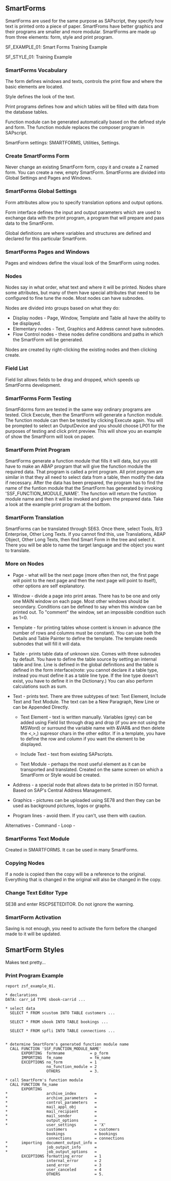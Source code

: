 ## SmartForms

SmartForms are used for the same purpose as SAPscript, they specify how text is
printed onto a piece of paper. SmartFroms have better graphics and their
programs are smaller and more modular. SmartForms are made up from three
elements: form, style and print program.

SF_EXAMPLE_01: Smart Forms Training Example

SF_STYLE_01: Training Example

### SmartForms Vocabulary

The form defines windows and texts, controls the print flow and where the basic
elements are located.

Style defines the look of the text.

Print programs defines how and which tables will be filled with data from the
database tables.

Function module can be generated automatically based on the defined style and
form. The function module replaces the composer program in SAPscript.

SmartForm settings: SMARTFORMS, Utilities, Settings.

### Create SmartForms Form

Never change an existing SmartForm form, copy it and create a Z named form. You
can create a new, empty SmartForm. SmartForms are divided into Global Settings
and Pages and Windows.

### SmartForms Global Settings

Form attributes allow you to specify translation options and output options.

Form interface defines the input and output parameters which are used to
exchange data with the print program, a program that will prepare and pass data
to the SmartForm.

Global definitions are where variables and structures are defined and declared
for this particular SmartForm.

### SmartForms Pages and Windows

Pages and windows define the visual look of the SmartForm using nodes.

### Nodes

Nodes say in what order, what text and where it will be printed. Nodes share
some attributes, but many of them have special attributes that need to be
configured to fine tune the node. Most nodes can have subnodes.

Nodes are divided into groups based on what they do:
- Display nodes - Page, Window, Template and Table all have the ability to be
displayed.
- Elementary nodes - Text, Graphics and Address cannot have subnodes.
- Flow Control nodes - these nodes define conditions and paths in which the
SmartForm will be generated.

Nodes are created by right-clicking the existing nodes and then clicking create.

### Field List

Field list allows fields to be drag and dropped, which speeds up SmartForms
development.

### SmarfForms Form Testing

SmartFdorms form are tested in the same way ordinary programs are tested. Click
Execute, then the SmartForm will generate a function module. The function module
can then be tested by clicking Execute again. You will be prompted to select an
OutputDevice and you should choose LP01 for the purposes of testing and click
print preview. This will show you an example of show the SmartForm will look on
paper.

### SmartForm Print Program

SmartForms generate a function module that fills it will data, but you still
have to make an ABAP program that will give the function module the required
data. That program is called a print program. All print program are similar in
that they all need to select data from a table, then modify the data if necessary.
After the data has been prepared, the program has to find the name of the
funtion module that the SmartForm has generated by invoking
'SSF_FUNCTION_MODULE_NAME'. The function will return the function module name
and then it will be invoked and given the prepared data. Take a look at the
example print program at the bottom.  

### SmartForm Translation

SmartForms can be translated through SE63. Once there, select Tools, R/3 Enterprise,
Other Long Texts. If you cannot find this, use Translations, ABAP Object,
Other Long Texts, then find Smart Form in the tree and select it. There you
will be able to name the target language and the object you want to translate.

### More on Nodes

- Page - what will be the next page (more often then not, the first page will
point to the next page and then the next page will point to itself), other
options are self explanatory.

- Window - divide a page into print areas. There has to be one and only one MAIN
window on each page. Most other windows should be secondary. Conditions can be
defined to say when this window can be printed out. To "comment" the window, set
an impossible condition such as 1=0.

- Template - for printing tables whose content is known in advance (the number of
rows and columns must be constant). You can use both the Details and Table
Painter to define the template. The template needs subnodes that will fill it
will data.

- Table - prints table data of unknown size. Comes with three subnodes by default.
You have to define the table source by setting an internal table and line. Line
is defined in the global definitions and the table is defined in the form
interface(note: you cannot declare it a table type, instead you must define it
as a table line type. If the line type doesn't exist, you have to define it in
the Dictionary.) You can also perform calculations such as sum.

- Text - prints text. There are three subtypes of text: Text Element, Include
Text and Text Module. The text can be a New Paragraph, New Line or can be
Appended Directly.
    - Text Element - text is written manually. Variables (grey) can be added using
    Field list through drag and drop (if you are not using the MSWord) or
    surround the variable name with &VAR& and then delete the <,>,) supresor
    chars in the other editor. If in a template, you have to define the row and
    column if you want the element to be displayed.
    
    - Include Text - text from existing SAPscripts.
    
    - Text Module - perhaps the most useful element as it can be transported and
    translated. Created on the same screen on which a SmartForm or Style would
    be created.

- Address - a special node that allows data to be printed in ISO format. Based on
SAP's Central Address Management.

- Graphics - pictures can be uploaded using SE78 and then they can be used as
background pictures, logos or graphs.

- Program lines - avoid them. If you can't, use them with caution.

Alternatives - 
Command - 
Loop - 

### SmartForms Text Module

Created in SMARTFORMS. It can be used in many SmartForms.
    
### Copying Nodes

If a node is copied then the copy will be a reference to the original.
Everything that is changed in the original will also be changed in the copy.

### Change Text Editor Type

SE38 and enter RSCPSETEDITOR. Do not ignore the warning.

### SmartForm Activation

Saving is not enough, you need to activate the form before the changed made to it will be updated.

## SmartForm Styles

Makes text pretty...

### Print Program Example

```abap
report zsf_example_01.

* declarations
DATA: carr_id TYPE sbook-carrid ...

* select data
  SELECT * FROM scustom INTO TABLE customers ...

  SELECT * FROM sbook INTO TABLE bookings ...

  SELECT * FROM spfli INTO TABLE connections ...


* determine SmartForm's generated function module name
  CALL FUNCTION 'SSF_FUNCTION_MODULE_NAME'
       EXPORTING  formname           = p_form
       IMPORTING  fm_name            = fm_name
       EXCEPTIONS no_form            = 1
                  no_function_module = 2
                  OTHERS             = 3.

* call SmartForm's function module
  CALL FUNCTION fm_name
       EXPORTING
*                 archive_index        =
*                 archive_parameters   =
*                 control_parameters   =
*                 mail_appl_obj        =
*                 mail_recipient       =
*                 mail_sender          =
*                 output_options       =
*                 user_settings        = 'X'
                  customers            = customers
                  bookings             = bookings
                  connections          = connections
*      importing  document_output_info =
*                 job_output_info      =
*                 job_output_options   =
       EXCEPTIONS formatting_error     = 1
                  internal_error       = 2
                  send_error           = 3
                  user_canceled        = 4
                  OTHERS               = 5.
```
